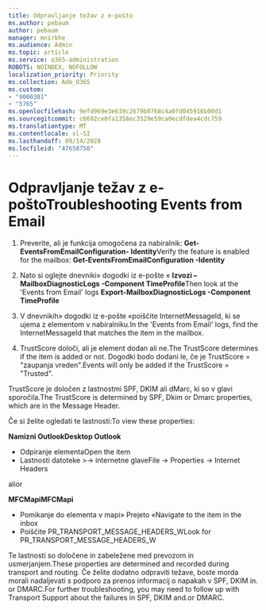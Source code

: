 ```yaml
---
title: Odpravljanje težav z e-pošto
ms.author: pebaum
author: pebaum
manager: mnirkhe
ms.audience: Admin
ms.topic: article
ms.service: o365-administration
ROBOTS: NOINDEX, NOFOLLOW
localization_priority: Priority
ms.collection: Adm_O365
ms.custom:
- "9000301"
- "5765"
ms.openlocfilehash: 9efd969e3e639c2679b0768c4a0fd045916b00d1
ms.sourcegitcommit: c6692ce0fa1358ec3529e59ca0ecdfdea4cdc759
ms.translationtype: MT
ms.contentlocale: sl-SI
ms.lasthandoff: 09/14/2020
ms.locfileid: "47658750"
---
```

# <a name="troubleshooting-events-from-email"></a><span data-ttu-id="6bc5e-102">Odpravljanje težav z e-pošto</span><span class="sxs-lookup"><span data-stu-id="6bc5e-102">Troubleshooting Events from Email</span></span>

1. <span data-ttu-id="6bc5e-103">Preverite, ali je funkcija omogočena za nabiralnik: **Get-EventsFromEmailConfiguration- <mailbox> Identity**</span><span class="sxs-lookup"><span data-stu-id="6bc5e-103">Verify the feature is enabled for the mailbox: **Get-EventsFromEmailConfiguration -Identity <mailbox>**</span></span>

2. <span data-ttu-id="6bc5e-104">Nato si oglejte dnevniki» dogodki iz e-pošte « **Izvozi – MailboxDiagnosticLogs <mailbox> -Component TimeProfile**</span><span class="sxs-lookup"><span data-stu-id="6bc5e-104">Then look at the 'Events from Email' logs **Export-MailboxDiagnosticLogs <mailbox> -Component TimeProfile**</span></span>

3. <span data-ttu-id="6bc5e-105">V dnevnikih» dogodki iz e-pošte «poiščite InternetMessageId, ki se ujema z elementom v nabiralniku.</span><span class="sxs-lookup"><span data-stu-id="6bc5e-105">In the 'Events from Email' logs, find the InternetMessageId that matches the item in the mailbox.</span></span>  

4. <span data-ttu-id="6bc5e-106">TrustScore določi, ali je element dodan ali ne.</span><span class="sxs-lookup"><span data-stu-id="6bc5e-106">The TrustScore determines if the item is added or not.</span></span> <span data-ttu-id="6bc5e-107">Dogodki bodo dodani le, če je TrustScore = "zaupanja vreden".</span><span class="sxs-lookup"><span data-stu-id="6bc5e-107">Events will only be added if the TrustScore = "Trusted".</span></span>

<span data-ttu-id="6bc5e-108">TrustScore je določen z lastnostmi SPF, DKIM ali dMarc, ki so v glavi sporočila.</span><span class="sxs-lookup"><span data-stu-id="6bc5e-108">The TrustScore is determined by SPF, Dkim or Dmarc properties, which are in the Message Header.</span></span>

<span data-ttu-id="6bc5e-109">Če si želite ogledati te lastnosti:</span><span class="sxs-lookup"><span data-stu-id="6bc5e-109">To view these properties:</span></span>

<span data-ttu-id="6bc5e-110">**Namizni Outlook**</span><span class="sxs-lookup"><span data-stu-id="6bc5e-110">**Desktop Outlook**</span></span>

- <span data-ttu-id="6bc5e-111">Odpiranje elementa</span><span class="sxs-lookup"><span data-stu-id="6bc5e-111">Open the item</span></span>
- <span data-ttu-id="6bc5e-112">Lastnosti datoteke >-> internetne glave</span><span class="sxs-lookup"><span data-stu-id="6bc5e-112">File -> Properties -> Internet Headers</span></span>

<span data-ttu-id="6bc5e-113">ali</span><span class="sxs-lookup"><span data-stu-id="6bc5e-113">or</span></span>

<span data-ttu-id="6bc5e-114">**MFCMapi**</span><span class="sxs-lookup"><span data-stu-id="6bc5e-114">**MFCMapi**</span></span>

- <span data-ttu-id="6bc5e-115">Pomikanje do elementa v mapi» Prejeto «</span><span class="sxs-lookup"><span data-stu-id="6bc5e-115">Navigate to the item in the inbox</span></span>
- <span data-ttu-id="6bc5e-116">Poiščite PR_TRANSPORT_MESSAGE_HEADERS_W</span><span class="sxs-lookup"><span data-stu-id="6bc5e-116">Look for PR_TRANSPORT_MESSAGE_HEADERS_W</span></span>

<span data-ttu-id="6bc5e-117">Te lastnosti so določene in zabeležene med prevozom in usmerjanjem.</span><span class="sxs-lookup"><span data-stu-id="6bc5e-117">These properties are determined and recorded during transport and routing.</span></span> <span data-ttu-id="6bc5e-118">Če želite dodatno odpraviti težave, boste morda morali nadaljevati s podporo za prenos informacij o napakah v SPF, DKIM in. or DMARC.</span><span class="sxs-lookup"><span data-stu-id="6bc5e-118">For further troubleshooting, you may need to follow up with Transport Support about the failures in  SPF, DKIM and.or DMARC.</span></span>
